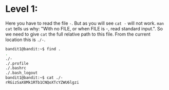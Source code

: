 # Level 1:

Here you have to read the file `-`. But as you will see `cat -` will not work. `man cat` tells us why: "With no FILE, or when FILE is -, read standard input.". So we need to give `cat` the full relative path to this file. From the current location this is `./-`.

```sh
bandit1@bandit:~$ find .
.
./-
./.profile
./.bashrc
./.bash_logout
bandit1@bandit:~$ cat ./-
rRGizSaX8Mk1RTb1CNQoXTcYZWU6lgzi
```
